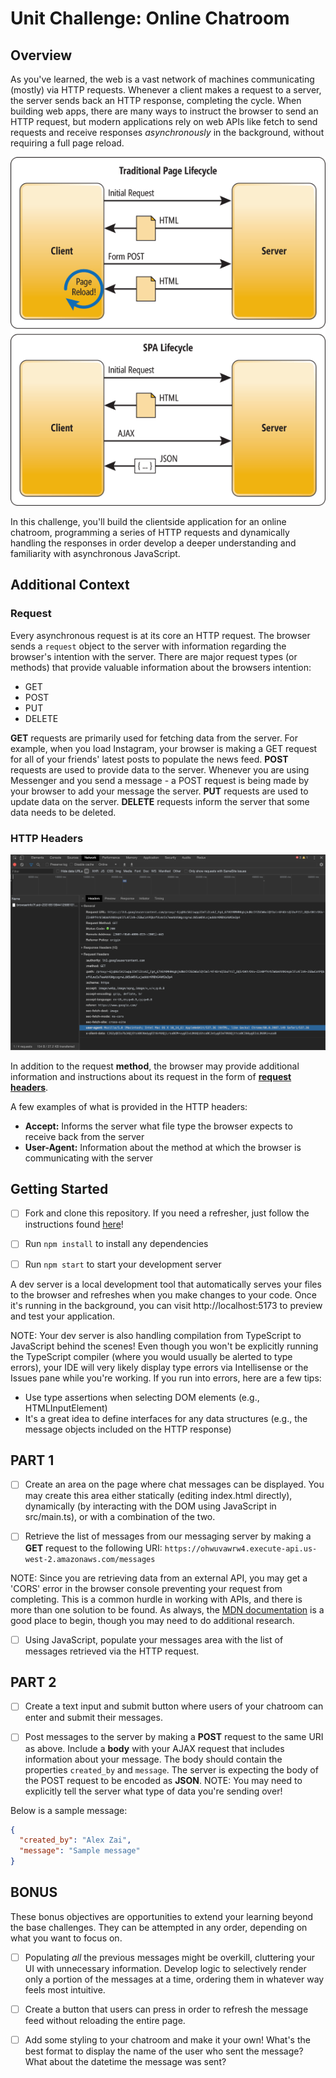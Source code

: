# Unit Challenge: Online Chatroom

## Overview

As you've learned, the web is a vast network of machines communicating (mostly) via HTTP requests. Whenever a client makes a request to a server, the server sends back an HTTP response, completing the cycle. When building web apps, there are many ways to instruct the browser to send an HTTP request, but modern applications rely on web APIs like fetch to send requests and receive responses _asynchronously_ in the background, without requiring a full page reload. 

![inline](./docs/assets/images/page_lifecycles.png)

In this challenge, you'll build the clientside application for an online chatroom, programming a series of HTTP requests and dynamically handling the responses in order develop a deeper understanding and familiarity with asynchronous JavaScript. 

## Additional Context

### Request

Every asynchronous request is at its core an HTTP request. The browser sends a `request` object to the server with information regarding the browser's intention with the server. There are major request types (or methods) that provide valuable information about the browsers intention:

- GET
- POST
- PUT
- DELETE

**GET** requests are primarily used for fetching data from the server. For example, when you load Instagram, your browser is making a GET request for all of your friends' latest posts to populate the news feed. **POST** requests are used to provide data to the server. Whenever you are using Messenger and you send a message - a POST request is being made by your browser to add your message the server. **PUT** requests are used to update data on the server. **DELETE** requests inform the server that some data needs to be deleted.

### HTTP Headers

![](./docs/assets/images/http_headers.png)

In addition to the request **method**, the browser may provide additional information and instructions about its request in the form of **[request headers](https://en.wikipedia.org/wiki/List_of_HTTP_header_fields)**.

A few examples of what is provided in the HTTP headers:

- **Accept:** Informs the server what file type the browser expects to receive back from the server
- **User-Agent:** Information about the method at which the browser is communicating with the server

## Getting Started

- [ ] Fork and clone this repository. If you need a refresher, just follow the instructions found [here](https://github.com/CodesmithLLC/dev-environment-setup/blob/main/fork-clone.md)!

- [ ] Run `npm install` to install any dependencies
- [ ] Run `npm start` to start your development server

A dev server is a local development tool that automatically serves your files to the browser and refreshes when you make changes to your code. Once it's running in the background, you can visit http://localhost:5173 to preview and test your application.

NOTE: Your dev server is also handling compilation from TypeScript to JavaScript behind the scenes! Even though you won't be explicitly running the TypeScript compiler (where you would usually be alerted to type errors), your IDE will very likely display type errors via Intellisense or the Issues pane while you're working. If you run into errors, here are a few tips:

- Use type assertions when selecting DOM elements (e.g., HTMLInputElement)
- It's a great idea to define interfaces for any data structures (e.g., the message objects included on the HTTP response)

## PART 1

- [ ] Create an area on the page where chat messages can be displayed. You may create this area either statically (editing index.html directly), dynamically (by interacting with the DOM using JavaScript in src/main.ts), or with a combination of the two.

- [ ] Retrieve the list of messages from our messaging server by making a **GET** request to the following URI: `https://ohwuvawrw4.execute-api.us-west-2.amazonaws.com/messages`

NOTE: Since you are retrieving data from an external API, you may get a 'CORS' error in the browser console preventing your request from completing. This is a common hurdle in working with APIs, and there is more than one solution to be found. As always, the [MDN documentation](https://developer.mozilla.org/en-US/docs/Web/HTTP/CORS) is a good place to begin, though you may need to do additional research.

- [ ] Using JavaScript, populate your messages area with the list of messages retrieved via the HTTP request.

## PART 2

- [ ] Create a text input and submit button where users of your chatroom can enter and submit their messages.

- [ ] Post messages to the server by making a **POST** request to the same URI as above. Include a **body** with your AJAX request that includes information about your message. The body should contain the properties `created_by` and `message`. The server is expecting the body of the POST request to be encoded as **JSON**. NOTE: You may need to explicitly tell the server what type of data you're sending over!

Below is a sample message:

```json
{
  "created_by": "Alex Zai",
  "message": "Sample message"
}
```

## BONUS

These bonus objectives are opportunities to extend your learning beyond the base challenges. They can be attempted in any order, depending on what you want to focus on.

- [ ] Populating _all_ the previous messages might be overkill, cluttering your UI with unnecessary information. Develop logic to selectively render only a portion of the messages at a time, ordering them in whatever way feels most intuitive.

- [ ] Create a button that users can press in order to refresh the message feed without reloading the entire page.

- [ ] Add some styling to your chatroom and make it your own! What's the best format to display the name of the user who sent the message? What about the datetime the message was sent?
